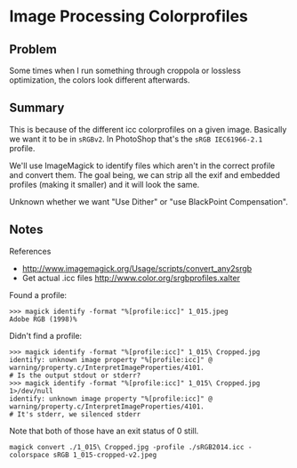 # Image Processing Colorprofiles

## Problem

Some times when I run something through croppola or lossless optimization, the colors look different afterwards.

## Summary

This is because of the different icc colorprofiles on a given image. Basically we want it to be in `sRGBv2`. In PhotoShop that's the `sRGB IEC61966-2.1` profile.

We'll use ImageMagick to identify files which aren't in the correct profile and convert them. The goal being, we can strip all the exif and embedded profiles (making it smaller) and it will look the same.

Unknown whether we want "Use Dither" or "use BlackPoint Compensation".

## Notes

References

- http://www.imagemagick.org/Usage/scripts/convert_any2srgb
- Get actual .icc files http://www.color.org/srgbprofiles.xalter


Found a profile:

```
>>> magick identify -format "%[profile:icc]" 1_015.jpeg
Adobe RGB (1998)%
```

Didn't find a profile:

```
>>> magick identify -format "%[profile:icc]" 1_015\ Cropped.jpg
identify: unknown image property "%[profile:icc]" @ warning/property.c/InterpretImageProperties/4101.
# Is the output stdout or stderr?
>>> magick identify -format "%[profile:icc]" 1_015\ Cropped.jpg 1>/dev/null
identify: unknown image property "%[profile:icc]" @ warning/property.c/InterpretImageProperties/4101.
# It's stderr, we silenced stderr
```

Note that both of those have an exit status of 0 still.

```
magick convert ./1_015\ Cropped.jpg -profile ./sRGB2014.icc -colorspace sRGB 1_015-cropped-v2.jpeg
```
